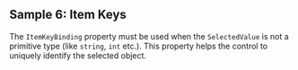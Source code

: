 ## Sample 6: Item Keys

The `ItemKeyBinding` property must be used when the `SelectedValue` is not a primitive type (like `string`, `int` etc.).
This property helps the control to uniquely identify the selected object.